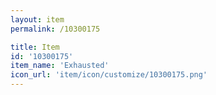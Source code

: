 ```yaml
---
layout: item
permalink: /10300175

title: Item
id: '10300175'
item_name: 'Exhausted'
icon_url: 'item/icon/customize/10300175.png'
---
```

